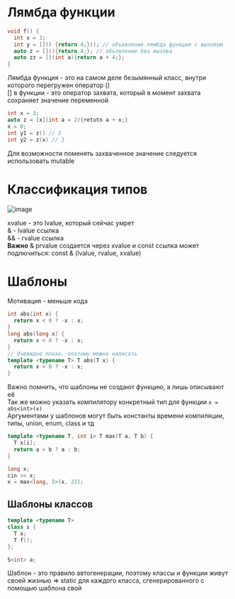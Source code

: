 # Лямбда функции

```c++
void f() {
  int x = 3;
  int y = []() {return 4;}(); // объявление лямбда функции с вызовом
  auto z = [](){return 4;}; // объявление без вызова
  auto zz = [](int a){return a + 4;};
}
```
Лямбда функция - это на самом деле безымянный класс, внутри которого перегружен оператор ()\
[] в функции - это оператор захвата, который в момент захвата сохраняет значение переменной
```c++
int x = 3;
auto z = [x](int a = 2){retutn a + x;}
x = 0;
int y1 = z() // 5
int y2 = z(x) // 3
```
Для возможности поменять захваченное значение следуется использовать mutable

# Классификация типов

![image](https://github.com/user-attachments/assets/4894be09-278c-4900-be66-c50c826a7deb)

xvalue - это lvalue, который сейчас умрет\
& - lvalue ссылка\
&& - rvalue ссылка\
**Важно** & prvalue создается через xvalue и const ссылка может подлючиться: const & (lvalue, rvalue, xvalue)

# Шаблоны

Мотивация - меньше кода

```c++
int abs(int x) {
  return x < 0 ? -x : x;
}
long abs(long x) {
  return x < 0 ? -x : x;
}
// Очевидно плохо, поэтому можно написать
template <typename T> T abs(T x) {
  return x < 0 ? -x : x;
}
```
Важно помнить, что шаблоны не создают функцию, а лишь описывают её\
Так же можно указать компилятору конкретный тип для функции
`x = abs<int>(x)`\
Аргументами у шаблонов могут быть константы времени компиляции, типы, union, enum, class и тд
```c++
template <typename T, int i> T max(T a, T b) {
  T x[i];
  return a > b ? a : b;
}

long x;
cin >> x;
x = max<long, 5>(x, 22);
```

## Шаблоны классов

```c++
template <typename T>
class s {
  T x;
  T f();
};

S<int> a;
```

Шаблон - это правило автогенерации, поэтому классы и функции живут своей жизнью => static для каждого класса, сгенерированного с помощью шаблона свой
